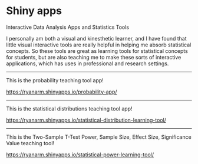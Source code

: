 # Shiny apps
Interactive Data Analysis Apps and Statistics Tools

I personally am both a visual and kinesthetic learner, and I have found that little visual interactive tools are really helpful in helping me absorb statistical concepts. So these tools are great as learning tools for statistical concepts for students, but are also teaching me to make these sorts of interactive applications, which has uses in professional and research settings.

-----

This is the probability teaching tool app!

https://ryanarm.shinyapps.io/probability-app/

-----

This is the statistical distributions teaching tool app!

https://ryanarm.shinyapps.io/statistical-distribution-learning-tool/

-----

This is the Two-Sample T-Test Power, Sample Size, Effect Size, Significance Value teaching tool!

https://ryanarm.shinyapps.io/statistical-power-learning-tool/
